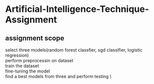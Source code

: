 # Artificial-Intelligence-Technique-Assignment
## assignment scope
select three models(random forest classfier, sgd classifier, logistic regression) \
perform preprocessin on dataset \
train the dataset \
fine-tuning the model \
find a best models from three and perform testing  \

